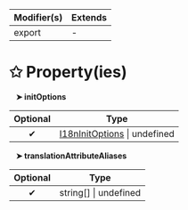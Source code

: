 | Modifier(s)                            | Extends                                    |
|----------------------------------------|--------------------------------------------|
| export | - |

# &#10025; Property(ies)

&nbsp;&nbsp; **&#10148; initOptions**

| Optional                           | Type                         |
|:----------------------------------:|------------------------------|
| ✔ | [I18nInitOptions](/i18n/variable/i18n-configuration-options/i18ninitoptions.md) &#124; undefined |

&nbsp;&nbsp; **&#10148; translationAttributeAliases**

| Optional                           | Type                         |
|:----------------------------------:|------------------------------|
| ✔ | string[] &#124; undefined |